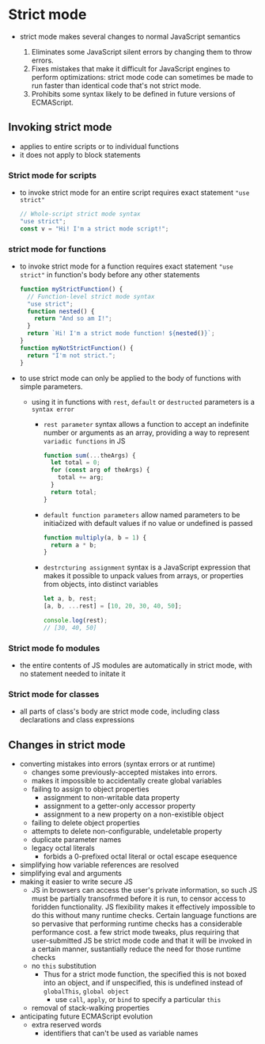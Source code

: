 # Strict mode

- strict mode makes several changes to normal JavaScript semantics

  1. Eliminates some JavaScript silent errors by changing them to throw errors.
  2. Fixes mistakes that make it difficult for JavaScript engines to perform optimizations: strict mode code can sometimes be made to run faster than identical code that's not strict mode.
  3. Prohibits some syntax likely to be defined in future versions of ECMAScript.

## Invoking strict mode

- applies to entire scripts or to individual functions
- it does not apply to block statements

### Strict mode for scripts

- to invoke strict mode for an entire script requires exact statement `"use strict"`
  ```js
  // Whole-script strict mode syntax
  "use strict";
  const v = "Hi! I'm a strict mode script!";
  ```

### strict mode for functions

- to invoke strict mode for a function requires exact statement `"use strict"` in function's body before any other statements
  ```js
  function myStrictFunction() {
    // Function-level strict mode syntax
    "use strict";
    function nested() {
      return "And so am I!";
    }
    return `Hi! I'm a strict mode function! ${nested()}`;
  }
  function myNotStrictFunction() {
    return "I'm not strict.";
  }
  ```
- to use strict mode can only be applied to the body of functions with simple parameters.

  - using it in functions with `rest`, `default` or `destructed` parameters is a `syntax error`

    - `rest parameter` syntax allows a function to accept an indefinite number or arguments as an array, providing a way to represent `variadic functions` in JS
      ```js
      function sum(...theArgs) {
        let total = 0;
        for (const arg of theArgs) {
          total += arg;
        }
        return total;
      }
      ```
    - `default function parameters` allow named parameters to be initiačized with default values if no value or undefined is passed
      ```js
      function multiply(a, b = 1) {
        return a * b;
      }
      ```
    - `destrcturing assignment` syntax is a JavaScript expression that makes it possible to unpack values from arrays, or properties from objects, into distinct variables

      ```js
      let a, b, rest;
      [a, b, ...rest] = [10, 20, 30, 40, 50];

      console.log(rest);
      // [30, 40, 50]
      ```

### Strict mode fo modules

- the entire contents of JS modules are automatically in strict mode, with no statement needed to initate it

### Strict mode for classes

- all parts of class's body are strict mode code, including class declarations and class expressions

## Changes in strict mode

- converting mistakes into errors (syntax errors or at runtime)
  - changes some previously-accepted mistakes into errors.
  - makes it impossible to accidentally create global variables
  - failing to assign to object properties
    - assignment to non-writable data property
    - assignment to a getter-only accessor property
    - assignment to a new property on a non-existible object
  - failing to delete object properties
  - attempts to delete non-configurable, undeletable property
  - duplicate parameter names
  - legacy octal literals
    - forbids a 0-prefixed octal literal or octal escape esequence
- simplifying how variable references are resolved
- simplifying eval and arguments
- making it easier to write secure JS
  - JS in browsers can access the user's private information, so such JS must be partially transofrmed before it is run, to censor access to foridden functionality. JS flexibility makes it effectively impossible to do this without many runtime checks. Certain language functions are so pervasive that performing runtime checks has a considerable performance cost. a few strict mode tweaks, plus requiring that user-submitted JS be strict mode code and that it will be invoked in a certain manner, sustantially reduce the need for those runtime checks
  - no `this` substitution
    - Thus for a strict mode function, the specified this is not boxed into an object, and if unspecified, this is undefined instead of `globalThis`, `global object`
      - use `call`, `apply`, or `bind` to specify a particular `this`
  - removal of stack-walking properties
- anticipating future ECMAScript evolution
  - extra reserved words
    - identifiers that can't be used as variable names
